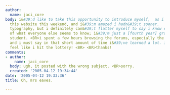 ```yaml
---
author:
  name: jaci_core
body: i&#39;d like to take this opportunity to introduce myself,  as i just discovered
  this website this weekend, and i&#39;m amazed i hadn&#39;t sooner.   <BR>i love
  typography, but i definitely can&#39;t flatter myself to say i know even a quarter
  of what everyone else seems to know; i&#39;m just a [fourth year] graphic design
  student. <BR>i spent a few hours browsing the forums, especially the critique section,
  and i must say in that short amount of time i&#39;ve learned a lot. i definitely
  feel like i hit the lottery! <BR> <BR>thanks!
comments:
- author:
    name: jaci_core
  body: ugh, it posted with the wrong subject. <BR>sorry.
  created: '2005-04-12 19:34:44'
date: '2005-04-12 19:33:36'
title: Oh, mrs eaves.

---
```

